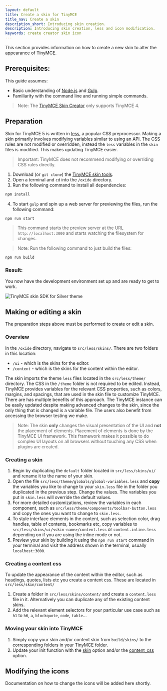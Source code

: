 ```yaml
---
layout: default
title: Create a skin for TinyMCE
title_nav: Create a skin
description_short: Introducing skin creation.
description: Introducing skin creation, less and icon modification.
keywords: create creator skin icon
---
```


This section provides information on how to create a new skin to alter the appearance of TinyMCE.

## Prerequisites:

This guide assumes:

* Basic understanding of [Node.js](http://nodejs.org) and [Gulp](http://gulpjs.com).
* Familiarity with the command line and running simple commands.

> Note: The  [TinyMCE Skin Creator](http://skin.tinymce.com/) only supports TinyMCE 4.

## Preparation

Skin for TinyMCE 5 is written in [less](http://lesscss.org), a popular CSS preprocessor. Making a skin primarily involves modifying variables similar to using an API. The CSS rules are not modified or overridden, instead the `less` variables in the `skin` files is modified. This makes updating TinyMCE easier.

> Important: TinyMCE does not recommend modifying or overriding CSS rules directly.

1. Download (or `git clone`) the [TinyMCE skin tools](https://github.com/tinymce/oxide).
1. Open a terminal and `cd` into the `/oxide` directory.
1. Run the following command to install all dependencies:
```js
npm install
```
4. To start `gulp` and spin up a web server for previewing the files, run the following command:
```js
npm run start
```
> This command starts the preview server at the URL `http://localhost:3000` and starts watching the filesystem for changes.

> Note: Run the following command to just build the files:
```
npm run build
```


### Result:

You now have the development environment set up and are ready to get to work.

![**TinyMCE skin SDK for Silver theme**]({{site.baseurl}}/images/SDKforsilver.png)

## Making or editing a skin

The preparation steps above must be performed to create or edit a skin.

### Overview

In the `/oxide` directory, navigate to `src/less/skins/`. There are two folders in this location:
* `/ui` - which is the skins for the editor.
* `/content` - which is the skins for the content within the editor.

The skin imports the theme `less` files located in the `src/less/theme/` directory. The CSS in the `/theme` folder is not required to be edited. Instead, TinyMCE provides variables for the relevant CSS properties, such as colors, margins, and spacings, that are used in the skin file to customize TinyMCE. There are has multiple benefits of this approach. The TinyMCE instance can be easily updated despite making advanced changes to the skin, since the only thing that is changed is a variable file.
The users also benefit from accessing the browser testing we make.

> Note: The skin **only** changes the visual presentation of the UI and **not** the placement of elements. Placement of elements is done by the TinyMCE UI framework. This framework makes it possible to do complex UI layouts on all browsers without touching any CSS when plugins are created.

### Creating a skin

1. Begin by duplicating the `default` folder located in `src/less/skins/ui/` and rename it to the name of your skin.
2. Open the file `src/less/theme/globals/global-variables.less` and **copy** the variables you like to change to your `skin.less` file in the folder you duplicated in the previous step. Change the values. The variables you put in `skin.less` will override the default values.
3. For more detailed customizations, review the variables in each component, such as `src/less/theme/components/toolbar-button.less` and copy the ones you want to change to `skin.less`.
4. To style interface elements in the content, such as selection color, drag handles, table of contents, bookmarks etc, copy variables to `src/less/skins/ui/<skin-name>/content.less` or `content.inline.less` depending on if you are using the inline mode or not.
5. Preview your skin by building it using the `npm run start` command in your terminal and visit the address shown in the terminal, usually `localhost:3000`.

### Creating a content css

To update the appearance of the content within the editor, such as headings, quotes, lists etc you create a content css. These are located in `src/less/skin/content/`

1. Create a folder in `src/less/skins/content/` and create a `content.less` file in it. Alternatively you can duplicate any of the existing content skins.
2. Add the relevant element selectors for your particular use case such as `h1` to `h6`, `a`, `blockquote`, `code`, `table`... 

### Moving your skin into TinyMCE

1. Simply copy your skin and/or content skin from `build/skins/` to the corresponding folders in your TinyMCE folder.
2. Update your init function with the [skin](https://www.tiny.cloud/docs-beta/configure/editor-appearance/#skin) option and/or the [content_css](https://www.tiny.cloud/docs-beta/configure/content-appearance/#content_css) option.

## Modifying the icons

Documentation on how to change the icons will be added here shortly.
